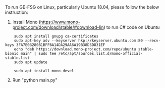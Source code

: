 To run GE-FSG on Linux, particularly Ubuntu 18.04, please follow the below instruction:

1. Install Mono (https://www.mono-project.com/download/stable/#download-lin) to run C# code on Ubuntu
```
    sudo apt install gnupg ca-certificates
    sudo apt-key adv --keyserver hkp://keyserver.ubuntu.com:80 --recv-keys 3FA7E0328081BFF6A14DA29AA6A19B38D3D831EF
    echo "deb https://download.mono-project.com/repo/ubuntu stable-bionic main" | sudo tee /etc/apt/sources.list.d/mono-official-stable.list
    sudo apt update
    
    sudo apt install mono-devel
```
2. Run "python main.py"
